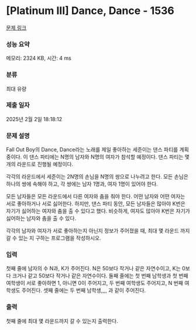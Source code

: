 # [Platinum III] Dance, Dance - 1536 

[문제 링크](https://www.acmicpc.net/problem/1536) 

### 성능 요약

메모리: 2324 KB, 시간: 4 ms

### 분류

최대 유량

### 제출 일자

2025년 2월 2일 18:18:12

### 문제 설명

<p>Fall Out Boy의 Dance, Dance라는 노래를 제일 좋아하는 세준이는 댄스 파티를 계획중이다. 이 댄스 파티에는 N명의 남자와 N명의 여자가 참석할 예정이다. 댄스 파티는 몇 개의 라운드로 진행될 예정이다.</p>

<p>각각의 라운드에서 세준이는 2N명의 손님을 N명의 쌍으로 나누려고 한다. 모든 손님은 하나의 쌍에 속해야 하고, 각 쌍에는 남자 1명과, 여자 1명이 있어야 한다.</p>

<p>모든 남자들은 모든 라운드에서 다른 여자와 춤을 춰야 한다. 어떤 남자와 어떤 여자는 서로 좋아하거나 서로 싫어한다. 하지만, 댄스 파티 동안, 모든 남자들은 많아야 K번은 자기가 싫어하는 여자와 춤을 출 수 있다고 했다. 비슷하게, 여자도 많아야 K번은 자기가 싫어하는 남자와 춤을 출 수 있다.</p>

<p>각각의 남자와 여자가 서로 좋아하는지 아닌지 정보가 주어졌을 때, 최대 몇 라운드 까지 갈 수 있는 지 구하는 프로그램을 작성하시오.</p>

### 입력 

 <p>첫째 줄에 남자의 수 N과, K가 주어진다. N은 50보다 작거나 같은 자연수이고, K는 0보다 크거나 같고 50보다 작거나 같은 자연수이다. 둘째 줄에는 첫 번째 남학생과 첫 번째 여학생이 서로 좋아하면 1, 아니면 0이 주어지고, 두 번째 여학생도 주어지고, N 번째 여학생도 주어진다. 셋째 줄에는 두 번째 남학생,,,, 과 같이 주어진다.</p>

### 출력 

 <p>첫째 줄에 최대 몇 라운드까지 갈 수 있는지 출력한다.</p>


